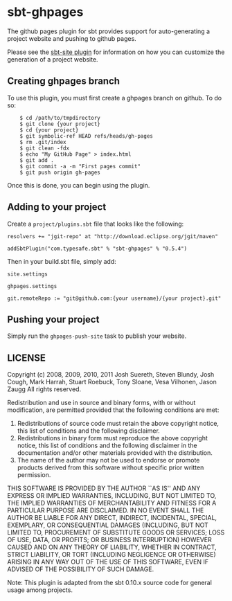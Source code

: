 # sbt-ghpages #

The github pages plugin for sbt provides support for auto-generating a project
website and pushing to github pages.

Please see the [sbt-site plugin](http://github.com/sbt/sbt-site) for information
on how you can customize the generation of a project website.


## Creating ghpages branch ##

To use this plugin, you must first create a ghpages branch on github.  To do so:

        $ cd /path/to/tmpdirectory
        $ git clone {your project}
        $ cd {your project}
        $ git symbolic-ref HEAD refs/heads/gh-pages
        $ rm .git/index
        $ git clean -fdx
        $ echo "My GitHub Page" > index.html
        $ git add .
        $ git commit -a -m "First pages commit"
        $ git push origin gh-pages

Once this is done, you can begin using the plugin.


## Adding to your project ##

Create a `project/plugins.sbt` file that looks like the following:

    resolvers += "jgit-repo" at "http://download.eclipse.org/jgit/maven"

    addSbtPlugin("com.typesafe.sbt" % "sbt-ghpages" % "0.5.4")


Then in your build.sbt file, simply add:

    site.settings

    ghpages.settings

    git.remoteRepo := "git@github.com:{your username}/{your project}.git"


## Pushing your project ##

Simply run the `ghpages-push-site` task to publish your website.


## LICENSE ##

Copyright (c) 2008, 2009, 2010, 2011 Josh Suereth, Steven Blundy, Josh Cough, Mark Harrah, Stuart Roebuck, Tony Sloane, Vesa Vilhonen, Jason Zaugg
All rights reserved.

Redistribution and use in source and binary forms, with or without
modification, are permitted provided that the following conditions
are met:
1. Redistributions of source code must retain the above copyright
   notice, this list of conditions and the following disclaimer.
2. Redistributions in binary form must reproduce the above copyright
   notice, this list of conditions and the following disclaimer in the
   documentation and/or other materials provided with the distribution.
3. The name of the author may not be used to endorse or promote products
   derived from this software without specific prior written permission.

THIS SOFTWARE IS PROVIDED BY THE AUTHOR ``AS IS'' AND ANY EXPRESS OR
IMPLIED WARRANTIES, INCLUDING, BUT NOT LIMITED TO, THE IMPLIED WARRANTIES
OF MERCHANTABILITY AND FITNESS FOR A PARTICULAR PURPOSE ARE DISCLAIMED.
IN NO EVENT SHALL THE AUTHOR BE LIABLE FOR ANY DIRECT, INDIRECT,
INCIDENTAL, SPECIAL, EXEMPLARY, OR CONSEQUENTIAL DAMAGES (INCLUDING, BUT
NOT LIMITED TO, PROCUREMENT OF SUBSTITUTE GOODS OR SERVICES; LOSS OF USE,
DATA, OR PROFITS; OR BUSINESS INTERRUPTION) HOWEVER CAUSED AND ON ANY
THEORY OF LIABILITY, WHETHER IN CONTRACT, STRICT LIABILITY, OR TORT
(INCLUDING NEGLIGENCE OR OTHERWISE) ARISING IN ANY WAY OUT OF THE USE OF
THIS SOFTWARE, EVEN IF ADVISED OF THE POSSIBILITY OF SUCH DAMAGE.


Note:
This plugin is adapted from the sbt 0.10.x source code for general usage among projects.
